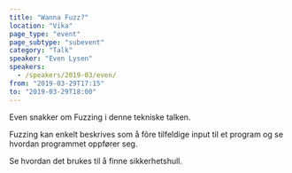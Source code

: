 ```yaml
---
title: "Wanna Fuzz?"
location: "Vika"
page_type: "event"
page_subtype: "subevent"
category: "Talk"
speaker: "Even Lysen"
speakers: 
  - /speakers/2019-03/even/
from: "2019-03-29T17:15"
to: "2019-03-29T18:00"
---
```


Even snakker om Fuzzing i denne tekniske talken.

Fuzzing kan enkelt beskrives som å fõre tilfeldige input til et program og se hvordan programmet oppfører seg. 

Se hvordan det brukes til å finne sikkerhetshull.